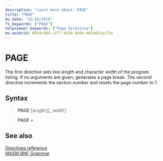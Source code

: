 ```yaml
---
description: "Learn more about: PAGE"
title: "PAGE"
ms.date: "12/16/2019"
f1_keywords: ["PAGE"]
helpviewer_keywords: ["Page directive"]
ms.assetid: 6654c094-c1f7-4d10-8d9d-902ddd1ac27e
---
```

# PAGE

The first directive sets line *length* and character *width* of the program listing. If no arguments are given, generates a page break. The second directive increments the section number and resets the page number to 1.

## Syntax

> **PAGE** ⟦*length*⟧⟦__,__ *width*⟧

> **PAGE +**

## See also

[Directives reference](directives-reference.md)\
[MASM BNF Grammar](masm-bnf-grammar.md)
